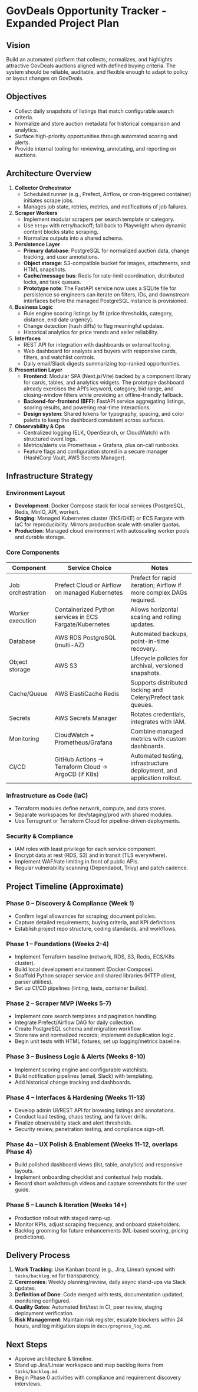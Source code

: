 # GovDeals Opportunity Tracker - Expanded Project Plan

## Vision
Build an automated platform that collects, normalizes, and highlights attractive GovDeals auctions aligned with defined buying criteria. The system should be reliable, auditable, and flexible enough to adapt to policy or layout changes on GovDeals.

## Objectives
- Collect daily snapshots of listings that match configurable search criteria.
- Normalize and store auction metadata for historical comparison and analytics.
- Surface high-priority opportunities through automated scoring and alerts.
- Provide internal tooling for reviewing, annotating, and reporting on auctions.

## Architecture Overview
1. **Collector Orchestrator**
   - Scheduled runner (e.g., Prefect, Airflow, or cron-triggered container) initiates scrape jobs.
   - Manages job state, retries, metrics, and notifications of job failures.
2. **Scraper Workers**
   - Implement modular scrapers per search template or category.
   - Use `httpx` with retry/backoff; fall back to Playwright when dynamic content blocks static scraping.
   - Normalize outputs into a shared schema.
3. **Persistence Layer**
   - **Primary database**: PostgreSQL for normalized auction data, change tracking, and user annotations.
   - **Object storage**: S3-compatible bucket for images, attachments, and HTML snapshots.
   - **Cache/message bus**: Redis for rate-limit coordination, distributed locks, and task queues.
   - **Prototype note**: The FastAPI service now uses a SQLite file for persistence so engineers can iterate on filters, IDs, and downstream interfaces before the managed PostgreSQL instance is provisioned.
4. **Business Logic**
   - Rule engine scoring listings by fit (price thresholds, category, distance, end date urgency).
   - Change detection (hash diffs) to flag meaningful updates.
   - Historical analytics for price trends and seller reliability.
5. **Interfaces**
   - REST API for integration with dashboards or external tooling.
   - Web dashboard for analysts and buyers with responsive cards, filters, and watchlist controls.
   - Daily email/Slack digests summarizing top-ranked opportunities.
6. **Presentation Layer**
   - **Frontend**: Modular SPA (Next.js/Vite) backed by a component library for cards, tables, and analytics widgets. The prototype dashboard already exercises the API’s keyword, category, bid range, and closing-window filters while providing an offline-friendly fallback.
   - **Backend-for-frontend (BFF)**: FastAPI service aggregating listings, scoring results, and powering real-time interactions.
   - **Design system**: Shared tokens for typography, spacing, and color palette to keep the dashboard consistent across surfaces.
7. **Observability & Ops**
   - Centralized logging (ELK, OpenSearch, or CloudWatch) with structured event logs.
   - Metrics/alerts via Prometheus + Grafana, plus on-call runbooks.
   - Feature flags and configuration stored in a secure manager (HashiCorp Vault, AWS Secrets Manager).

## Infrastructure Strategy
### Environment Layout
- **Development**: Docker Compose stack for local services (PostgreSQL, Redis, MinIO, API, worker).
- **Staging**: Managed Kubernetes cluster (EKS/GKE) or ECS Fargate with IaC for reproducibility. Mirrors production scale with smaller quotas.
- **Production**: Managed cloud environment with autoscaling worker pools and durable storage.

### Core Components
| Component | Service Choice | Notes |
|-----------|----------------|-------|
| Job orchestration | Prefect Cloud or Airflow on managed Kubernetes | Prefect for rapid iteration; Airflow if more complex DAGs required. |
| Worker execution | Containerized Python services in ECS Fargate/Kubernetes | Allows horizontal scaling and rolling updates. |
| Database | AWS RDS PostgreSQL (multi-AZ) | Automated backups, point-in-time recovery. |
| Object storage | AWS S3 | Lifecycle policies for archival, versioned snapshots. |
| Cache/Queue | AWS ElastiCache Redis | Supports distributed locking and Celery/Prefect task queues. |
| Secrets | AWS Secrets Manager | Rotates credentials, integrates with IAM. |
| Monitoring | CloudWatch + Prometheus/Grafana | Combine managed metrics with custom dashboards. |
| CI/CD | GitHub Actions -> Terraform Cloud -> ArgoCD (if K8s) | Automated testing, infrastructure deployment, and application rollout. |

### Infrastructure as Code (IaC)
- Terraform modules define network, compute, and data stores.
- Separate workspaces for dev/staging/prod with shared modules.
- Use Terragrunt or Terraform Cloud for pipeline-driven deployments.

### Security & Compliance
- IAM roles with least privilege for each service component.
- Encrypt data at rest (RDS, S3) and in transit (TLS everywhere).
- Implement WAF/rate limiting in front of public APIs.
- Regular vulnerability scanning (Dependabot, Trivy) and patch cadence.

## Project Timeline (Approximate)
### Phase 0 – Discovery & Compliance (Week 1)
- Confirm legal allowances for scraping; document policies.
- Capture detailed requirements, buying criteria, and KPI definitions.
- Establish project repo structure, coding standards, and workflows.

### Phase 1 – Foundations (Weeks 2-4)
- Implement Terraform baseline (network, RDS, S3, Redis, ECS/K8s cluster).
- Build local development environment (Docker Compose).
- Scaffold Python scraper service and shared libraries (HTTP client, parser utilities).
- Set up CI/CD pipelines (linting, tests, container builds).

### Phase 2 – Scraper MVP (Weeks 5-7)
- Implement core search templates and pagination handling.
- Integrate Prefect/Airflow DAG for daily collection.
- Create PostgreSQL schema and migration workflow.
- Store raw and normalized records; implement deduplication logic.
- Begin unit tests with HTML fixtures; set up logging/metrics baseline.

### Phase 3 – Business Logic & Alerts (Weeks 8-10)
- Implement scoring engine and configurable watchlists.
- Build notification pipelines (email, Slack) with templating.
- Add historical change tracking and dashboards.

### Phase 4 – Interfaces & Hardening (Weeks 11-13)
- Develop admin UI/REST API for browsing listings and annotations.
- Conduct load testing, chaos testing, and failover drills.
- Finalize observability stack and alert thresholds.
- Security review, penetration testing, and compliance sign-off.

### Phase 4a – UX Polish & Enablement (Weeks 11-12, overlaps Phase 4)
- Build polished dashboard views (list, table, analytics) and responsive layouts.
- Implement onboarding checklist and contextual help modals.
- Record short walkthrough videos and capture screenshots for the user guide.

### Phase 5 – Launch & Iteration (Weeks 14+)
- Production rollout with staged ramp-up.
- Monitor KPIs, adjust scraping frequency, and onboard stakeholders.
- Backlog grooming for future enhancements (ML-based scoring, pricing predictions).

## Delivery Process
1. **Work Tracking**: Use Kanban board (e.g., Jira, Linear) synced with `tasks/backlog.md` for transparency.
2. **Ceremonies**: Weekly planning/review, daily async stand-ups via Slack updates.
3. **Definition of Done**: Code merged with tests, documentation updated, monitoring configured.
4. **Quality Gates**: Automated lint/test in CI, peer review, staging deployment verification.
5. **Risk Management**: Maintain risk register, escalate blockers within 24 hours, and log mitigation steps in `docs/progress_log.md`.

## Next Steps
- Approve architecture & timeline.
- Stand up Jira/Linear workspace and map backlog items from `tasks/backlog.md`.
- Begin Phase 0 activities with compliance and requirement discovery interviews.

